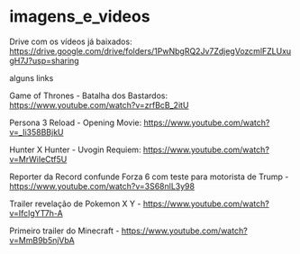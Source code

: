 # imagens_e_videos

Drive com os vídeos já baixados: https://drive.google.com/drive/folders/1PwNbgRQ2Jv7ZdjegVozcmlFZLUxugH7J?usp=sharing

alguns links

Game of Thrones - Batalha dos Bastardos: https://www.youtube.com/watch?v=zrfBcB_2itU

Persona 3 Reload - Opening Movie: https://www.youtube.com/watch?v=_Ii358BBjkU

Hunter X Hunter - Uvogin Requiem: https://www.youtube.com/watch?v=MrWiIeCtf5U

Reporter da Record confunde Forza 6 com teste para motorista de Trump - https://www.youtube.com/watch?v=3S68nlL3y98

Trailer revelação de Pokemon X Y - https://www.youtube.com/watch?v=IfclgYT7h-A

Primeiro trailer do Minecraft - https://www.youtube.com/watch?v=MmB9b5njVbA 
